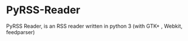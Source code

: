 PyRSS-Reader
============

PyRSS Reader, is an RSS reader written in python 3 (with GTK+ , Webkit, feedparser)
